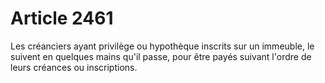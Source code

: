 # Article 2461

Les créanciers ayant privilège ou hypothèque inscrits sur un immeuble, le suivent en quelques mains qu'il passe, pour être payés suivant l'ordre de leurs créances ou inscriptions.